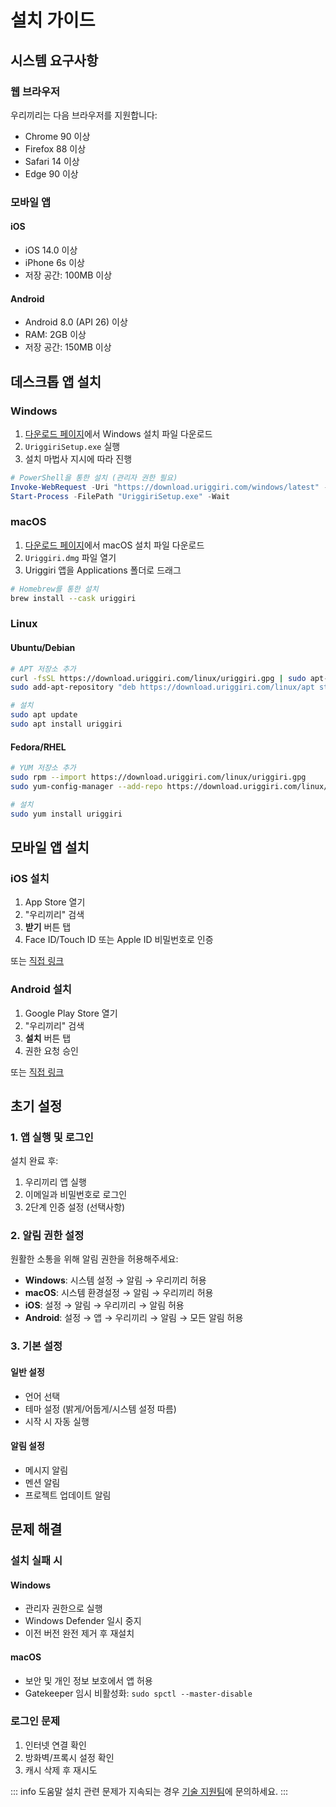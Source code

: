 # 설치 가이드

## 시스템 요구사항

### 웹 브라우저

우리끼리는 다음 브라우저를 지원합니다:

- Chrome 90 이상
- Firefox 88 이상
- Safari 14 이상
- Edge 90 이상

### 모바일 앱

#### iOS
- iOS 14.0 이상
- iPhone 6s 이상
- 저장 공간: 100MB 이상

#### Android
- Android 8.0 (API 26) 이상
- RAM: 2GB 이상
- 저장 공간: 150MB 이상

## 데스크톱 앱 설치

### Windows

1. [다운로드 페이지](https://uriggiri.com/download)에서 Windows 설치 파일 다운로드
2. `UriggiriSetup.exe` 실행
3. 설치 마법사 지시에 따라 진행

```powershell
# PowerShell을 통한 설치 (관리자 권한 필요)
Invoke-WebRequest -Uri "https://download.uriggiri.com/windows/latest" -OutFile "UriggiriSetup.exe"
Start-Process -FilePath "UriggiriSetup.exe" -Wait
```

### macOS

1. [다운로드 페이지](https://uriggiri.com/download)에서 macOS 설치 파일 다운로드
2. `Uriggiri.dmg` 파일 열기
3. Uriggiri 앱을 Applications 폴더로 드래그

```bash
# Homebrew를 통한 설치
brew install --cask uriggiri
```

### Linux

#### Ubuntu/Debian

```bash
# APT 저장소 추가
curl -fsSL https://download.uriggiri.com/linux/uriggiri.gpg | sudo apt-key add -
sudo add-apt-repository "deb https://download.uriggiri.com/linux/apt stable main"

# 설치
sudo apt update
sudo apt install uriggiri
```

#### Fedora/RHEL

```bash
# YUM 저장소 추가
sudo rpm --import https://download.uriggiri.com/linux/uriggiri.gpg
sudo yum-config-manager --add-repo https://download.uriggiri.com/linux/yum/uriggiri.repo

# 설치
sudo yum install uriggiri
```

## 모바일 앱 설치

### iOS 설치

1. App Store 열기
2. "우리끼리" 검색
3. **받기** 버튼 탭
4. Face ID/Touch ID 또는 Apple ID 비밀번호로 인증

또는 [직접 링크](https://apps.apple.com/app/uriggiri)

### Android 설치

1. Google Play Store 열기
2. "우리끼리" 검색
3. **설치** 버튼 탭
4. 권한 요청 승인

또는 [직접 링크](https://play.google.com/store/apps/details?id=com.uriggiri)

## 초기 설정

### 1. 앱 실행 및 로그인

설치 완료 후:
1. 우리끼리 앱 실행
2. 이메일과 비밀번호로 로그인
3. 2단계 인증 설정 (선택사항)

### 2. 알림 권한 설정

원활한 소통을 위해 알림 권한을 허용해주세요:

- **Windows**: 시스템 설정 → 알림 → 우리끼리 허용
- **macOS**: 시스템 환경설정 → 알림 → 우리끼리 허용
- **iOS**: 설정 → 알림 → 우리끼리 → 알림 허용
- **Android**: 설정 → 앱 → 우리끼리 → 알림 → 모든 알림 허용

### 3. 기본 설정

#### 일반 설정
- 언어 선택
- 테마 설정 (밝게/어둡게/시스템 설정 따름)
- 시작 시 자동 실행

#### 알림 설정
- 메시지 알림
- 멘션 알림
- 프로젝트 업데이트 알림

## 문제 해결

### 설치 실패 시

#### Windows
- 관리자 권한으로 실행
- Windows Defender 일시 중지
- 이전 버전 완전 제거 후 재설치

#### macOS
- 보안 및 개인 정보 보호에서 앱 허용
- Gatekeeper 임시 비활성화: `sudo spctl --master-disable`

### 로그인 문제

1. 인터넷 연결 확인
2. 방화벽/프록시 설정 확인
3. 캐시 삭제 후 재시도

::: info 도움말
설치 관련 문제가 지속되는 경우 [기술 지원팀](mailto:tech@uriggiri.com)에 문의하세요.
:::